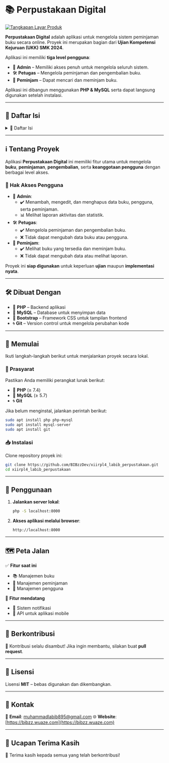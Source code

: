 # 📚 Perpustakaan Digital

[![Tangkapan Layar Produk](https://tse3.mm.bing.net/th?id=OIP.N4X2rJA2aMi_h6GdjNyoCgHaHa&pid=Api)](https://id.pinterest.com/pin/26036504091590663/)

**Perpustakaan Digital** adalah aplikasi untuk mengelola sistem peminjaman buku secara online. Proyek ini merupakan bagian dari **Ujian Kompetensi Kejuruan (UKK) SMK 2024**.

Aplikasi ini memiliki **tiga level pengguna**:
- 👤 **Admin** – Memiliki akses penuh untuk mengelola seluruh sistem.
- 🛠️ **Petugas** – Mengelola peminjaman dan pengembalian buku.
- 📖 **Peminjam** – Dapat mencari dan meminjam buku.

Aplikasi ini dibangun menggunakan **PHP & MySQL** serta dapat langsung digunakan setelah instalasi.

---

## 📌 Daftar Isi

<details>
  <summary>📜 Daftar Isi</summary>
  <ol>
    <li><a href="#-tentang-proyek">ℹ️ Tentang Proyek</a></li>
    <li><a href="#-dibuat-dengan">🛠️ Dibuat Dengan</a></li>
    <li><a href="#-memulai">🚀 Memulai</a></li>
    <li><a href="#-penggunaan">📖 Penggunaan</a></li>
    <li><a href="#-peta-jalan">🗺️ Peta Jalan</a></li>
    <li><a href="#-berkontribusi">🤝 Berkontribusi</a></li>
    <li><a href="#-lisensi">📜 Lisensi</a></li>
    <li><a href="#-kontak">📧 Kontak</a></li>
    <li><a href="#-ucapan-terima-kasih">🙏 Ucapan Terima Kasih</a></li>
  </ol>
</details>

---

## ℹ️ Tentang Proyek

Aplikasi **Perpustakaan Digital** ini memiliki fitur utama untuk mengelola **buku**, **peminjaman**, **pengembalian**, serta **keanggotaan pengguna** dengan berbagai level akses.

### 🎯 Hak Akses Pengguna
- 👤 **Admin**:
  - ✔️ Menambah, mengedit, dan menghapus data buku, pengguna, serta peminjaman.
  - 📊 Melihat laporan aktivitas dan statistik.
- 🛠️ **Petugas**:
  - ✔️ Mengelola peminjaman dan pengembalian buku.
  - ❌ Tidak dapat mengubah data buku atau pengguna.
- 📖 **Peminjam**:
  - ✔️ Melihat buku yang tersedia dan meminjam buku.
  - ❌ Tidak dapat mengubah data atau melihat laporan.

Proyek ini **siap digunakan** untuk keperluan **ujian** maupun **implementasi nyata**.

---

## 🛠️ Dibuat Dengan

- 🐘 **PHP** – Backend aplikasi
- 🐬 **MySQL** – Database untuk menyimpan data
- 🎨 **Bootstrap** – Framework CSS untuk tampilan frontend
- 🌀 **Git** – Version control untuk mengelola perubahan kode


---

## 🚀 Memulai

Ikuti langkah-langkah berikut untuk menjalankan proyek secara lokal.

### 🔧 Prasyarat

Pastikan Anda memiliki perangkat lunak berikut:

- 🐘 **PHP** (≥ 7.4)
- 🐬 **MySQL** (≥ 5.7)
- 🌀 **Git**

Jika belum menginstal, jalankan perintah berikut:

```sh
sudo apt install php php-mysql
sudo apt install mysql-server
sudo apt install git
```

### 📥 Instalasi

Clone repository proyek ini:

```sh
git clone https://github.com/BIBzzDev/xiirpl4_labib_perpustakaan.git
cd xiirpl4_labib_perpustakaan
```

---

## 📖 Penggunaan

1. **Jalankan server lokal**:
   ```sh
   php -S localhost:8000
   ```
2. **Akses aplikasi melalui browser**:
   ```
   http://localhost:8000
   ```
---

## 🗺️ Peta Jalan

✅ **Fitur saat ini**
- 📚 Manajemen buku
- 🔄 Manajemen peminjaman
- 👥 Manajemen pengguna

🚧 **Fitur mendatang**
- 📢 Sistem notifikasi
- 📱 API untuk aplikasi mobile

---

## 🤝 Berkontribusi

🎯 Kontribusi selalu disambut! Jika ingin membantu, silakan buat **pull request**.

---

## 📜 Lisensi

Lisensi **MIT** – bebas digunakan dan dikembangkan.

---

## 📧 Kontak

📨 **Email**: [muhammadlabib895@gmail.com](mailto:muhammadlabib895@gmail.com)
🌐 **Website**: [https://bibzz.wuaze.com](https://bibzz.wuaze.com)

---

## 🙏 Ucapan Terima Kasih

💙 Terima kasih kepada semua yang telah berkontribusi!

